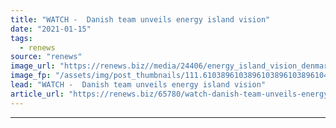 ```yaml
---
title: "WATCH -  Danish team unveils energy island vision"
date: "2021-01-15"
tags: 
  - renews
source: "renews"
image_url: "https://renews.biz//media/24406/energy_island_vision_denmark_credit_vindo_consortium.jpeg?mode=crop&width=770&heightratio=0.6103896103896103896103896104&slimmage=true"
image_fp: "/assets/img/post_thumbnails/111.6103896103896103896103896104&slimmage=true"
lead: "WATCH -  Danish team unveils energy island vision"
article_url: "https://renews.biz/65780/watch-danish-team-unveils-energy-island-vision/"
---
```


---
